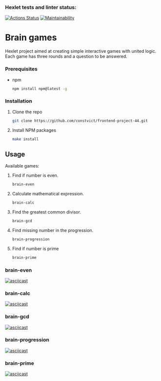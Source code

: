### Hexlet tests and linter status:
[![Actions Status](https://github.com/constvict/frontend-project-44/workflows/hexlet-check/badge.svg)](https://github.com/constvict/frontend-project-44/actions) [![Maintainability](https://api.codeclimate.com/v1/badges/316e9e6f065340b6cc19/maintainability)](https://codeclimate.com/github/constvict/frontend-project-44/maintainability)

# Brain games 

Hexlet project aimed at creating simple interactive games with united logic. Each game has three rounds and a question to be answered.

### Prerequisites

* npm
  ```sh
  npm install npm@latest -g
  ```

### Installation
1. Clone the repo
   ```sh
   git clone https://github.com/constvict/frontend-project-44.git
   ```
2. Install NPM packages
   ```sh
   make install
   ```

## Usage
Available games:
1. Find if number is even.

    ```sh
    brain-even
    ```
2. Сalculate mathematical expression.

    ```sh
    brain-calc
    ```
3. Find the greatest common divisor.

    ```sh
    brain-gcd
    ```
4. Find missing number in the progression.

    ```sh
    brain-progression
    ```
5. Find if number is prime

    ```sh
    brain-prime
    ```

### brain-even
[![asciicast](https://asciinema.org/a/nl70bs7KBtkJe00U9YTfUKN4n.svg)](https://asciinema.org/a/nl70bs7KBtkJe00U9YTfUKN4n)

### brain-calc
[![asciicast](https://asciinema.org/a/UyofmP3VNWazuAxuyshDBjX0e.svg)](https://asciinema.org/a/UyofmP3VNWazuAxuyshDBjX0e)
### brain-gcd
[![asciicast](https://asciinema.org/a/8yDw5hyqGOavLVJXR9prR3QUw.svg)](https://asciinema.org/a/8yDw5hyqGOavLVJXR9prR3QUw)
### brain-progression
[![asciicast](https://asciinema.org/a/X3vbhFy8GyiOA2EuZdfJYnAib.svg)](https://asciinema.org/a/X3vbhFy8GyiOA2EuZdfJYnAib)
### brain-prime
[![asciicast](https://asciinema.org/a/sLnCm1vEJ7qkkiXpKBKedxLg6.svg)](https://asciinema.org/a/sLnCm1vEJ7qkkiXpKBKedxLg6)